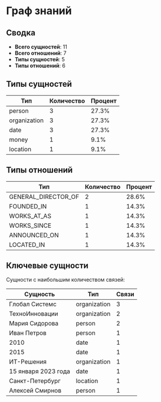 # Граф знаний

## Сводка

- **Всего сущностей**: 11
- **Всего отношений**: 7
- **Типы сущностей**: 5
- **Типы отношений**: 6

## Типы сущностей

| Тип | Количество | Процент |
|------|-------|------------|
| person | 3 | 27.3% |
| organization | 3 | 27.3% |
| date | 3 | 27.3% |
| money | 1 | 9.1% |
| location | 1 | 9.1% |

## Типы отношений

| Тип | Количество | Процент |
|------|-------|------------|
| GENERAL_DIRECTOR_OF | 2 | 28.6% |
| FOUNDED_IN | 1 | 14.3% |
| WORKS_AT_AS | 1 | 14.3% |
| WORKS_SINCE | 1 | 14.3% |
| ANNOUNCED_ON | 1 | 14.3% |
| LOCATED_IN | 1 | 14.3% |

## Ключевые сущности

Сущности с наибольшим количеством связей:

| Сущность | Тип | Связи |
|--------|------|-------------|
| Глобал Системс | organization | 3 |
| ТехноИнновации | organization | 2 |
| Мария Сидорова | person | 2 |
| Иван Петров | person | 1 |
| 2010 | date | 1 |
| 2015 | date | 1 |
| ИТ-Решения | organization | 1 |
| 15 января 2023 года | date | 1 |
| Санкт-Петербург | location | 1 |
| Алексей Смирнов | person | 1 |


